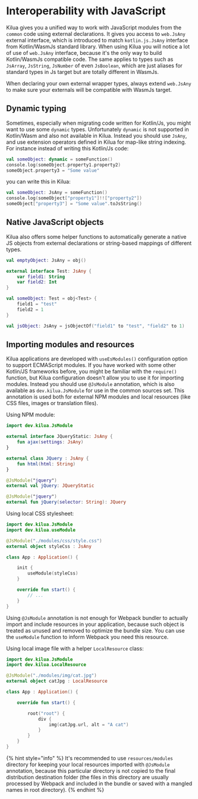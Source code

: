 # Interoperability with JavaScript

Kilua gives you a unified way to work with JavaScript modules from the `common` code using external declarations. It gives you access to `web.JsAny` external interface, which is introduced to match `kotlin.js.JsAny` interface from Kotlin/WasmJs standard library. When using Kilua you will notice a lot of use of `web.JsAny` interface, because it's the only way to build Kotlin/WasmJs compatible code. The same applies to types such as `JsArray`, `JsString`, `JsNumber` of even `JsBoolean`, which are just aliases for standard types in Js target but are totally different in WasmJs.

When declaring your own external wrapper types, always extend `web.JsAny` to make sure your externals will be compatible with WasmJs target.

## Dynamic typing

Sometimes, especially when migrating code written for Kotlin/Js, you might want to use some `dynamic` types. Unfortunately `dynamic` is not supported in Kotlin/Wasm and also not available in Kilua. Instead you should use `JsAny`, and use extension operators defined in Kilua for map-like string indexing. For instance instead of writing this Kotlin/Js code:

```kotlin
val someObject: dynamic = someFunction()
console.log(someObject.property1.property2)
someObject.property3 = "Some value"
```

&#x20; you can write this in Kilua:

```kotlin
val someObject: JsAny = someFunction()
console.log(someObject["property1"]!!["property2"])
someObject["property3"] = "Some value".toJsString()
```

## Native JavaScript objects

Kilua also offers some helper functions to automatically generate a native JS objects from external declarations or string-based mappings of different types.

```kotlin
val emptyObject: JsAny = obj()

external interface Test: JsAny {
    var field1: String
    var field2: Int
}

val someObject: Test = obj<Test> {
    field1 = "test"
    field2 = 1
}

val jsObject: JsAny = jsObjectOf("field1" to "test", "field2" to 1)
```

## Importing modules and resources

Kilua applications are developed with `useEsModules()` configuration option to support ECMAScript modules. If you have worked with some other Kotlin/JS frameworks before, you might be familiar with the `require()` function, but Kilua configuration doesn't allow you to use it for importing modules. Instead you should use `@JsModule` annotation, which is also available as `dev.kilua.JsModule` for use in the common sources set. This annotation is used both for external NPM modules and local resources (like CSS files, images or translation files).

Using NPM module:

```kotlin
import dev.kilua.JsModule

external interface JQueryStatic: JsAny {
    fun ajax(settings: JsAny)
}

external class JQuery : JsAny {
    fun html(html: String)
}

@JsModule("jquery")
external val jQuery: JQueryStatic

@JsModule("jquery")
external fun jQuery(selector: String): JQuery
```

Using local CSS stylesheet:

```kotlin
import dev.kilua.JsModule
import dev.kilua.useModule

@JsModule("./modules/css/style.css")
external object styleCss : JsAny

class App : Application() {

    init {
        useModule(styleCss)
    }

    override fun start() {
        // ...
    }
}
```

Using `@JsModule` annotation is not enough for Webpack bundler to actually import and include resources in your application, because such object is treated as unused and removed to optimize the bundle size. You can use the `useModule` function to inform Webpack you need this resource.

Using local image file with a helper `LocalResource` class:

```kotlin
import dev.kilua.JsModule
import dev.kilua.LocalResource

@JsModule("./modules/img/cat.jpg")
external object catJpg : LocalResource

class App : Application() {

    override fun start() {

        root("root") {
            div {
                img(catJpg.url, alt = "A cat")
            }
        }
    }
}
```

{% hint style="info" %}
It's recommended to use `resources/modules` directory for keeping your local resources imported with `@JsModule` annotation, because this particular directory is not copied to the final distribution destination folder (the files in this directory are usually processed by Webpack and included in the bundle or saved with a mangled names in root directory).
{% endhint %}
